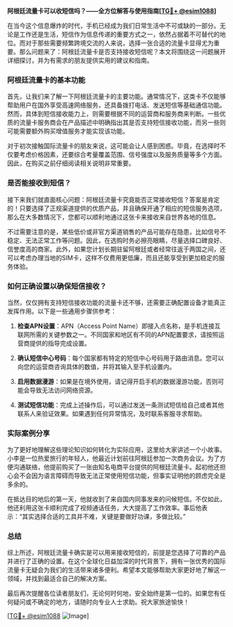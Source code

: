 **阿根廷流量卡可以收短信吗？——全方位解答与使用指南[[TG💪+ @esim1088](https://t.me/s/esim1088)]**

在当今这个信息爆炸的时代，手机已经成为我们日常生活中不可或缺的一部分。无论是工作还是生活，短信作为信息传递的重要方式之一，依然占据着不可替代的地位。而对于那些需要频繁跨境交流的人来说，选择一张合适的流量卡显得尤为重要。那么问题来了：阿根廷流量卡是否支持接收短信呢？本文将围绕这一问题展开详细探讨，并为有需求的朋友提供实用的建议和指南。

### 阿根廷流量卡的基本功能

首先，让我们来了解一下阿根廷流量卡的主要功能。通常情况下，这类卡不仅能够帮助用户在国外享受高速网络服务，还具备拨打电话、发送短信等基础通信功能。然而，具体到短信接收能力上，则需要根据不同的运营商和服务商来判断。一些优质的流量卡服务商会在产品描述中明确指出其是否支持短信接收功能，而另一些则可能需要额外购买增值服务才能实现该功能。

对于初次接触国际流量卡的朋友来说，这可能会让人感到困惑。毕竟，在选择时不仅要考虑价格因素，还要综合考量覆盖范围、信号强度以及服务质量等多个方面。因此，在购买之前仔细阅读相关说明非常重要。

### 是否能接收到短信？

接下来我们就直面核心问题：阿根廷流量卡究竟能否正常接收短信？答案是肯定的！只要选择了正规渠道提供的优质产品，并且确保开通了相应的短信服务选项，那么在大多数情况下，您都可以顺利地通过这张卡来接收来自世界各地的信息。

不过需要注意的是，某些低价或非官方渠道销售的产品可能存在隐患，比如信号不稳定、无法正常工作等问题。因此，在选购时务必擦亮眼睛，尽量选择口碑良好、信誉度高的商家。此外，如果您计划长期驻留阿根廷或者经常往返于两国之间，还可以考虑办理当地的SIM卡，这样不仅费用更低廉，而且还能享受到更加稳定的服务体验。

### 如何正确设置以确保短信接收？

当然，仅仅拥有支持短信接收功能的流量卡还不够，还需要正确配置设备才能真正发挥作用。以下是一些通用步骤供参考：

1. **检查APN设置**：APN（Access Point Name）即接入点名称，是手机连接互联网所需的关键参数之一。不同国家和地区有不同的APN配置要求，请按照运营商提供的指导完成设置。
   
2. **确认短信中心号码**：每个国家都有特定的短信中心号码用于路由消息。您可以向您的运营商咨询具体的数值，并将其输入至手机设置内。
   
3. **启用数据漫游**：如果是在境外使用，请记得开启手机的数据漫游功能，否则可能会导致无法访问网络资源。
   
4. **测试短信功能**：完成上述操作后，可以通过发送一条测试短信给自己或者其他联系人来验证效果。如果遇到任何异常情况，及时联系客服寻求帮助。

### 实际案例分享

为了更好地理解这些理论知识如何转化为实际应用，这里给大家讲述一个小故事。小李是一位热爱旅行的年轻人，他最近计划前往阿根廷参加一次商务会议。为了方便沟通联络，他提前购买了一张由知名电商平台提供的阿根廷流量卡。起初他还担心会不会因为语言障碍而导致无法正常使用短信功能，但事实证明他的顾虑完全是多余的。

在抵达目的地后的第一天，他就收到了来自国内同事发来的问候短信。不仅如此，他还利用这张卡顺利完成了视频通话任务，大大提高了工作效率。事后他表示：“其实选择合适的工具并不难，关键是要做好功课，多做比较。”

### 总结

综上所述，阿根廷流量卡确实是可以用来接收短信的，前提是您选择了可靠的产品并进行了正确的设置。在这个全球化日益加深的时代背景下，拥有一张优秀的国际流量卡无疑会为我们的生活带来诸多便利。希望本文能够帮助大家更好地了解这一领域，并找到最适合自己的解决方案。

最后再次提醒各位读者朋友们，无论何时何地，安全始终是第一位的。如果您有任何疑问或不确定的地方，请随时向专业人士求助。祝大家旅途愉快！

[[TG💪+ @esim1088](https://t.me/s/esim1088) ![Image](https://i.postimg.cc/4NQfJmqS/Snipaste-2025-05-13-00-14-12.png)]
